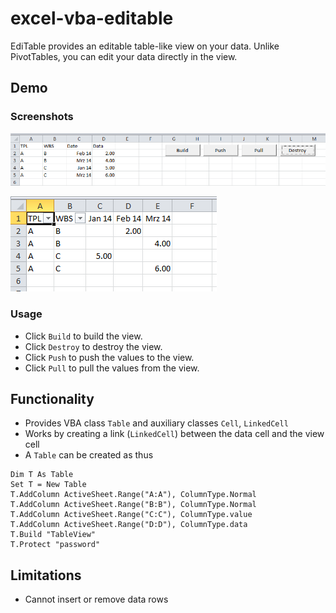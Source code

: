 excel-vba-editable
==================

EdiTable provides an editable table-like view on your data. Unlike PivotTables, you can edit your data directly in the view.

## Demo

### Screenshots

![Screen1](https://github.com/ftrippel/excel-vba-editable/blob/master/screen1.PNG)

![Screen2](https://github.com/ftrippel/excel-vba-editable/blob/master/screen2.PNG)

### Usage

* Click `Build` to build the view.
* Click `Destroy` to destroy the view.
* Click `Push` to push the values to the view.
* Click `Pull` to pull the values from the view.

## Functionality

* Provides VBA class `Table` and auxiliary classes `Cell`, `LinkedCell`
* Works by creating a link (`LinkedCell`) between the data cell and the view cell
* A `Table` can be created as thus
```visualbasic
Dim T As Table
Set T = New Table
T.AddColumn ActiveSheet.Range("A:A"), ColumnType.Normal
T.AddColumn ActiveSheet.Range("B:B"), ColumnType.Normal
T.AddColumn ActiveSheet.Range("C:C"), ColumnType.value
T.AddColumn ActiveSheet.Range("D:D"), ColumnType.data
T.Build "TableView"
T.Protect "password"
```

## Limitations

* Cannot insert or remove data rows
